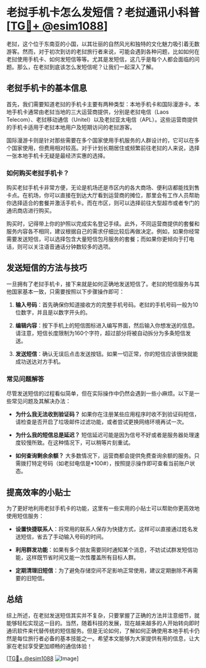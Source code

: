 # 老挝手机卡怎么发短信？老挝通讯小科普[[TG💪+ @esim1088](https://t.me/s/esim1088)]

老挝，这个位于东南亚的小国，以其壮丽的自然风光和独特的文化魅力吸引着无数游客。然而，对于初次到访的老挝旅行者来说，可能会遇到各种问题，比如如何在老挝使用手机卡、如何发短信等等。尤其是发短信，这几乎是每个人都会面临的问题。那么，在老挝到底该怎么发短信呢？让我们一起深入了解。

## 老挝手机卡的基本信息

首先，我们需要知道老挝的手机卡主要有两种类型：本地手机卡和国际漫游卡。本地手机卡通常由老挝当地的三大运营商提供，分别是老挝电信（Laos Telecom）、老挝移动通信（Unitel）以及老挝亚太电信（APL）。这些运营商提供的手机卡适用于老挝本地用户及短期访问的老挝游客。

国际漫游卡则是针对那些需要在多个国家使用手机服务的人群设计的，它可以在多个国家使用，但费用相对较高。对于计划长期居住或频繁前往老挝的人来说，选择一张本地手机卡无疑是最经济实惠的选择。

### 如何购买老挝手机卡？

购买老挝手机卡非常方便，无论是机场还是市区内的各大商场、便利店都能找到售卡点。在机场，你可以直接在到达大厅看到运营商的摊位，那里会有工作人员帮助你选择适合的套餐并激活手机卡。而在市区，则可以选择前往大型超市或者专门的通讯商店进行购买。

购买时，记得带上你的护照以完成实名登记手续。此外，不同运营商提供的套餐和服务内容各不相同，建议根据自己的需求仔细比较后再做决定。例如，如果你经常需要发送短信，可以选择包含大量短信包月服务的套餐；而如果你更倾向于打电话，则可以关注语音通话分钟数较多的选项。

## 发送短信的方法与技巧

一旦拥有了老挝手机卡，接下来就是如何正确地发送短信了。老挝的短信服务与其他国家基本一致，只需要按照以下步骤操作即可：

1. **输入号码**：首先确保你知道接收方的完整手机号码。老挝的手机号码一般为10位数字，并且是以数字开头的。
   
2. **编辑内容**：按下手机上的短信图标进入编写界面，然后输入你想发送的信息。请注意，短信长度限制为160个字符，超过部分将被自动拆分为多条短信发送。

3. **发送短信**：确认无误后点击发送按钮。如果一切正常，你的短信应该很快就能成功送达对方手机。

### 常见问题解答

尽管发送短信的过程看似简单，但在实际操作中仍然会遇到一些小麻烦。以下是一些常见问题及其解决办法：

- **为什么我无法收到验证码？**
  如果你在注册某些应用程序时收不到验证码短信，请检查是否开启了垃圾邮件过滤功能，或者尝试更换网络环境再试一次。

- **为什么我的短信总是延迟？**
  短信延迟可能是因为信号不好或者是服务器处理速度较慢所致。在这种情况下，可以稍等片刻重试。

- **如何查询剩余余额？**
  大多数情况下，运营商都会提供免费查询余额的服务。只需拨打特定号码（如老挝电信是*100#），按照提示操作即可查看当前账户状态。

## 提高效率的小贴士

为了更好地利用老挝手机卡的功能，这里有一些实用的小贴士可以帮助你更高效地使用短信服务：

- **设置快捷联系人**：将常用的联系人保存为快捷方式，这样可以直接通过姓名发送短信，省去了手动输入号码的时间。
  
- **利用群发功能**：如果有多个朋友需要同时通知某个消息，不妨试试群发短信功能，这样既节省时间又能一次性覆盖所有目标人群。

- **定期清理旧短信**：为了避免存储空间不足影响正常使用，建议定期删除不再需要的旧短信。

## 总结

综上所述，在老挝发送短信其实并不复杂，只要掌握了正确的方法并注意细节，就能够轻松实现这一目的。当然，随着科技的发展，现在越来越多的人开始转向即时通讯软件来代替传统的短信服务。但是无论如何，了解如何正确使用本地手机卡仍然是每位旅行者必备的基本技能之一。希望本文能够为大家提供有用的信息，让大家在老挝享受更加顺畅的通信体验！

[[TG💪+ @esim1088](https://t.me/s/esim1088) ![Image](https://i.postimg.cc/4NQfJmqS/Snipaste-2025-05-13-00-14-12.png)]